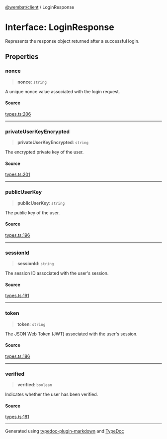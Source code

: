 [@wembat/client](../exports.md) / LoginResponse

# Interface: LoginResponse

Represents the response object returned after a successful login.

## Properties

### nonce

> **nonce**: `string`

A unique nonce value associated with the login request.

#### Source

[types.ts:206](https://github.com/lmarschall/wembat/blob/fa7ae5e/src/types.ts#L206)

***

### privateUserKeyEncrypted

> **privateUserKeyEncrypted**: `string`

The encrypted private key of the user.

#### Source

[types.ts:201](https://github.com/lmarschall/wembat/blob/fa7ae5e/src/types.ts#L201)

***

### publicUserKey

> **publicUserKey**: `string`

The public key of the user.

#### Source

[types.ts:196](https://github.com/lmarschall/wembat/blob/fa7ae5e/src/types.ts#L196)

***

### sessionId

> **sessionId**: `string`

The session ID associated with the user's session.

#### Source

[types.ts:191](https://github.com/lmarschall/wembat/blob/fa7ae5e/src/types.ts#L191)

***

### token

> **token**: `string`

The JSON Web Token (JWT) associated with the user's session.

#### Source

[types.ts:186](https://github.com/lmarschall/wembat/blob/fa7ae5e/src/types.ts#L186)

***

### verified

> **verified**: `boolean`

Indicates whether the user has been verified.

#### Source

[types.ts:181](https://github.com/lmarschall/wembat/blob/fa7ae5e/src/types.ts#L181)

***

Generated using [typedoc-plugin-markdown](https://www.npmjs.com/package/typedoc-plugin-markdown) and [TypeDoc](https://typedoc.org/)
